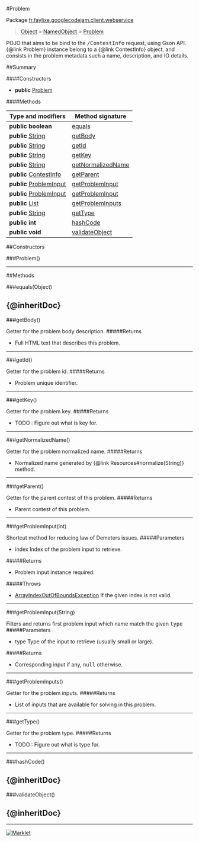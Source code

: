 #Problem

Package [fr.faylixe.googlecodejam.client.webservice](README.md)<br>
> [Object](../../../../ava/lang/Object.md) > [NamedObject](ommon/NamedObject.md) > [Problem](Problem.md)

<p>POJO that aims to be bind to the <tt>/ContestInfo</tt>
 request, using Gson API. {@link Problem} instance belong
 to a {@link ContestInfo} object, and consists in the problem
 metadata such a name, description, and IO details.</p>

##Summary

####Constructors

* **public** [Problem](#problem)

####Methods

Type and modifiers | Method signature
 --- | --- 
**public** **boolean** | [equals](#equalsobject)
**public** [String](../../../../ava/lang/String.md) | [getBody](#getbody)
**public** [String](../../../../ava/lang/String.md) | [getId](#getid)
**public** [String](../../../../ava/lang/String.md) | [getKey](#getkey)
**public** [String](../../../../ava/lang/String.md) | [getNormalizedName](#getnormalizedname)
**public** [ContestInfo](ContestInfo.md) | [getParent](#getparent)
**public** [ProblemInput](ProblemInput.md) | [getProblemInput](#getprobleminputint)
**public** [ProblemInput](ProblemInput.md) | [getProblemInput](#getprobleminputstring)
**public** [List](../../../../ava/util/List.md) | [getProblemInputs](#getprobleminputs)
**public** [String](../../../../ava/lang/String.md) | [getType](#gettype)
**public** **int** | [hashCode](#hashcode)
**public** **void** | [validateObject](#validateobject)


##Constructors

###Problem()



---

##Methods

###equals(Object)


{@inheritDoc}
---
###getBody()


Getter for the problem body description.
#####Returns


* Full HTML text that describes this problem.

---
###getId()


Getter for the problem id.
#####Returns


* Problem unique identifier.

---
###getKey()


Getter for the problem key.
#####Returns


* TODO : Figure out what is key for.

---
###getNormalizedName()


Getter for the problem normalized name.
#####Returns


* Normalized name generated by {@link Resources#normalize(String)} method.

---
###getParent()


Getter for the parent contest of this problem.
#####Returns


* Parent contest of this problem.

---
###getProblemInput(int)


Shortcut method for reducing law of Demeters issues.
#####Parameters


* index Index of the problem input to retrieve.

#####Returns


* Problem input instance required.

#####Throws

* [ArrayIndexOutOfBoundsException](../../../../ava/lang/ArrayIndexOutOfBoundsException.md) If the given index is not valid.

---
###getProblemInput(String)


Filters and returns first problem input which name
 match the given <tt>type</tt>
#####Parameters


* type Type of the input to retrieve (usually small or large).

#####Returns


* Corresponding input if any, <tt>null</tt> otherwise.

---
###getProblemInputs()


Getter for the problem inputs.
#####Returns


* List of inputs that are available for solving in this problem.

---
###getType()


Getter for the problem type.
#####Returns


* TODO : Figure out what is type for.

---
###hashCode()


{@inheritDoc}
---
###validateObject()


{@inheritDoc}
---
---
[![Marklet](https://img.shields.io/badge/Generated%20by-Marklet-green.svg)](https://github.com/Faylixe/marklet)